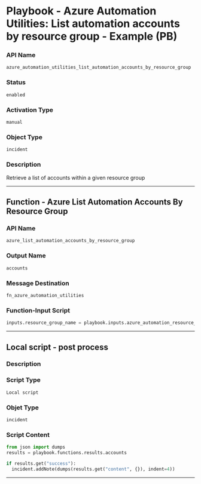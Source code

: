 <!--
    DO NOT MANUALLY EDIT THIS FILE
    THIS FILE IS AUTOMATICALLY GENERATED WITH resilient-sdk codegen
    Generated with resilient-sdk v49.1.51
-->

# Playbook - Azure Automation Utilities: List automation accounts by resource group - Example (PB)

### API Name
`azure_automation_utilities_list_automation_accounts_by_resource_group`

### Status
`enabled`

### Activation Type
`manual`

### Object Type
`incident`

### Description
Retrieve a list of accounts within a given resource group


---
## Function - Azure List Automation Accounts By Resource Group

### API Name
`azure_list_automation_accounts_by_resource_group`

### Output Name
`accounts`

### Message Destination
`fn_azure_automation_utilities`

### Function-Input Script
```python
inputs.resource_group_name = playbook.inputs.azure_automation_resource_group_name
```

---

## Local script - post process

### Description


### Script Type
`Local script`

### Objet Type
`incident`

### Script Content
```python
from json import dumps
results = playbook.functions.results.accounts

if results.get("success"):
  incident.addNote(dumps(results.get("content", {}), indent=4))
```

---
